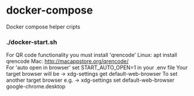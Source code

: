 # docker-compose
Docker compose helper cripts

### ./docker-start.sh
For QR code functionality you must install 'qrencode'
Linux: apt install qrencode
Mac: http://macappstore.org/qrencode/
<br/>
For 'auto open in browser' set START\_AUTO\_OPEN=1 in your .env file
Your target browser will be -> xdg-settings get default-web-browser
To set another target browser e.g. -> xdg-settings set default-web-browser google-chrome.desktop




